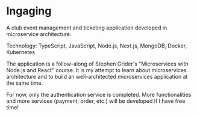 # Ingaging

A club event management and ticketing application developed in microservice architecture.

Technology: TypeScript, JavaScript, Node.js, Next.js, MongoDB, Docker, Kubernetes

The application is a follow-along of Stephen Grider's "Microservices with Node.js and React" course. It is my attempt to learn about microservices architecture and to build an well-architected microservices application at the same time.

For now, only the authentication service is completed. More functionalities and more services (payment, order, etc.) will be developed if I have free time!

